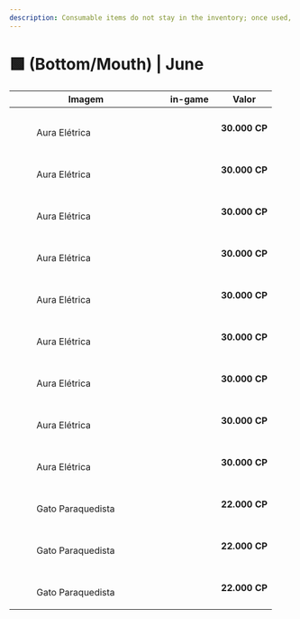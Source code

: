 ```yaml
---
description: Consumable items do not stay in the inventory; once used, they are discarded.
---
```


# 🟩 (Bottom/Mouth) | June

<table><thead><tr><th width="255.6666259765625">Imagem</th><th>in-game</th><th>Valor</th></tr></thead><tbody><tr><td><div><figure><img src="../../.gitbook/assets/image (582).png" alt=""><figcaption><p>Aura Elétrica</p></figcaption></figure></div></td><td><div><figure><img src="../../.gitbook/assets/16.gif" alt=""><figcaption></figcaption></figure></div></td><td><strong>30.000 CP</strong></td></tr><tr><td><div><figure><img src="../../.gitbook/assets/image (583).png" alt=""><figcaption><p>Aura Elétrica</p></figcaption></figure></div></td><td><div><figure><img src="../../.gitbook/assets/17.gif" alt=""><figcaption></figcaption></figure></div></td><td><strong>30.000 CP</strong></td></tr><tr><td><div><figure><img src="../../.gitbook/assets/image (584).png" alt=""><figcaption><p>Aura Elétrica</p></figcaption></figure></div></td><td><div><figure><img src="../../.gitbook/assets/18.gif" alt=""><figcaption></figcaption></figure></div></td><td><strong>30.000 CP</strong></td></tr><tr><td><div><figure><img src="../../.gitbook/assets/image (585).png" alt=""><figcaption><p>Aura Elétrica</p></figcaption></figure></div></td><td><div><figure><img src="../../.gitbook/assets/19..gif" alt=""><figcaption></figcaption></figure></div></td><td><strong>30.000 CP</strong></td></tr><tr><td><div><figure><img src="../../.gitbook/assets/image (586).png" alt=""><figcaption><p>Aura Elétrica</p></figcaption></figure></div></td><td><div><figure><img src="../../.gitbook/assets/20.gif" alt=""><figcaption></figcaption></figure></div></td><td><strong>30.000 CP</strong></td></tr><tr><td><div><figure><img src="../../.gitbook/assets/image (587).png" alt=""><figcaption><p>Aura Elétrica</p></figcaption></figure></div></td><td><div><figure><img src="../../.gitbook/assets/21.gif" alt=""><figcaption></figcaption></figure></div></td><td><strong>30.000 CP</strong></td></tr><tr><td><div><figure><img src="../../.gitbook/assets/image (588).png" alt=""><figcaption><p>Aura Elétrica</p></figcaption></figure></div></td><td><div><figure><img src="../../.gitbook/assets/23.gif" alt=""><figcaption></figcaption></figure></div></td><td><strong>30.000 CP</strong></td></tr><tr><td><div><figure><img src="../../.gitbook/assets/image (589).png" alt=""><figcaption><p>Aura Elétrica</p></figcaption></figure></div></td><td><div><figure><img src="../../.gitbook/assets/22.gif" alt=""><figcaption></figcaption></figure></div></td><td><strong>30.000 CP</strong></td></tr><tr><td><div><figure><img src="../../.gitbook/assets/image (590).png" alt=""><figcaption><p>Aura Elétrica</p></figcaption></figure></div></td><td><div><figure><img src="../../.gitbook/assets/24.gif" alt=""><figcaption></figcaption></figure></div></td><td><strong>30.000 CP</strong></td></tr><tr><td><div><figure><img src="../../.gitbook/assets/image (591).png" alt=""><figcaption><p>Gato Paraquedista</p></figcaption></figure></div></td><td><div><figure><img src="../../.gitbook/assets/30.gif" alt=""><figcaption></figcaption></figure></div></td><td><strong>22.000 CP</strong></td></tr><tr><td><div><figure><img src="../../.gitbook/assets/image (592).png" alt=""><figcaption><p>Gato Paraquedista</p></figcaption></figure></div></td><td><div><figure><img src="../../.gitbook/assets/29.gif" alt=""><figcaption></figcaption></figure></div></td><td><strong>22.000 CP</strong></td></tr><tr><td><div><figure><img src="../../.gitbook/assets/image (593).png" alt=""><figcaption><p>Gato Paraquedista</p></figcaption></figure></div></td><td><div><figure><img src="../../.gitbook/assets/28.gif" alt=""><figcaption></figcaption></figure></div></td><td><strong>22.000 CP</strong></td></tr></tbody></table>
